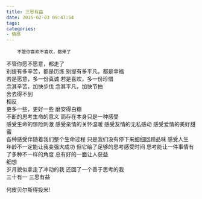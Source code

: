 ```yaml
---
title: 三思有益
date: 2015-02-03 09:47:54
tags:
categories:
- 情感
---
```

        不管你喜欢不喜欢，都来了   
   不管你愿不愿意，都走了     
   别提有多辛苦，都是历练   别提有多平凡，都是幸福     
   若是愿意，多一份真诚   若是喜欢，多一份珍惜     
   念其辛苦，加快步伐   念其平凡，加快节拍     
   舍去得不到     
   相反     
   更多一些，更好一些   磨安得白糖     
   不断的思考生命的意义   而存在本身只是一种感受     
   感受生命的惊险刺激   感受亲情的关怀温暖   感受友情的无私感动   感受爱情的美好甜蜜     
   各种感受伴随着我们整个生命过程   只是我们没有停下来细细回顾品味   感受人生     
   年龄不一定能让我变强大成功   但它给了足够的思考感受时间   思考能让一件事情有了多种不一样的角度   总有好的一面让人获益     
   细想     
   岁月貌似拿走了冲动的我   还回了一个善于思考的我     
   三十有一   三思有益     
     
   何皮贝尔斯得投米!  